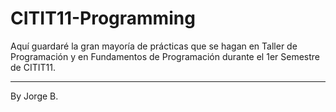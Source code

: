 # CITIT11-Programming

Aquí guardaré la gran mayoría de prácticas que se hagan en Taller de Programación y en Fundamentos de Programación durante el 1er Semestre de CITIT11.

---
By Jorge B.